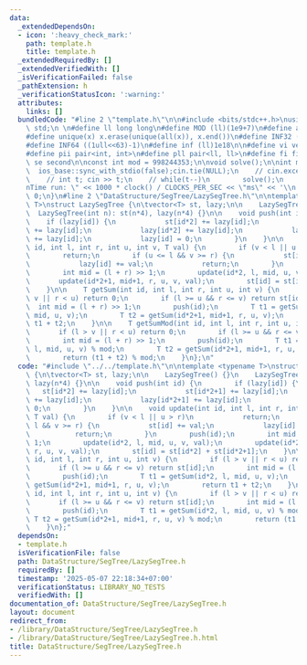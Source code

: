 ```yaml
---
data:
  _extendedDependsOn:
  - icon: ':heavy_check_mark:'
    path: template.h
    title: template.h
  _extendedRequiredBy: []
  _extendedVerifiedWith: []
  _isVerificationFailed: false
  _pathExtension: h
  _verificationStatusIcon: ':warning:'
  attributes:
    links: []
  bundledCode: "#line 2 \"template.h\"\n\n#include <bits/stdc++.h>\nusing namespace\
    \ std;\n \n#define ll long long\n#define MOD (ll)(1e9+7)\n#define all(x) (x).begin(),(x).end()\n\
    #define unique(x) x.erase(unique(all(x)), x.end())\n#define INF32 ((1ull<<31)-1)\n\
    #define INF64 ((1ull<<63)-1)\n#define inf (ll)1e18\n\n#define vi vector<int>\n\
    #define pii pair<int, int>\n#define pll pair<ll, ll>\n#define fi first\n#define\
    \ se second\n\nconst int mod = 998244353;\n\nvoid solve();\n\nint main(){\n  \
    \  ios_base::sync_with_stdio(false);cin.tie(NULL);\n    // cin.exceptions(cin.failbit);\n\
    \    // int t; cin >> t;\n    // while(t--)\n        solve();\n    cerr << \"\\\
    nTime run: \" << 1000 * clock() / CLOCKS_PER_SEC << \"ms\" << '\\n';\n    return\
    \ 0;\n}\n#line 2 \"DataStructure/SegTree/LazySegTree.h\"\n\ntemplate <typename\
    \ T>\nstruct LazySegTree {\n\tvector<T> st, lazy;\n\n    LazySegTree() {}\n  \
    \  LazySegTree(int n): st(n*4), lazy(n*4) {}\n\n    void push(int id) {\n    \
    \    if (lazy[id]) {\n            st[id*2] += lazy[id];\n            st[id*2+1]\
    \ += lazy[id];\n            lazy[id*2] += lazy[id];\n            lazy[id*2+1]\
    \ += lazy[id];\n            lazy[id] = 0;\n        }\n    }\n\n    void update(int\
    \ id, int l, int r, int u, int v, T val) {\n        if (v < l || u > r)\n    \
    \        return;\n        if (u <= l && v >= r) {\n            st[id] += val;\n\
    \            lazy[id] += val;\n            return;\n        }\n        push(id);\n\
    \        int mid = (l + r) >> 1;\n        update(id*2, l, mid, u, v, val);\n \
    \       update(id*2+1, mid+1, r, u, v, val);\n        st[id] = st[id*2] + st[id*2+1];\n\
    \    }\n\n    T getSum(int id, int l, int r, int u, int v) {\n        if (l >\
    \ v || r < u) return 0;\n        if (l >= u && r <= v) return st[id];\n      \
    \  int mid = (l + r) >> 1;\n        push(id);\n        T t1 = getSum(id*2, l,\
    \ mid, u, v);\n        T t2 = getSum(id*2+1, mid+1, r, u, v);\n        return\
    \ t1 + t2;\n    }\n\n    T getSumMod(int id, int l, int r, int u, int v) {\n \
    \       if (l > v || r < u) return 0;\n        if (l >= u && r <= v) return st[id];\n\
    \        int mid = (l + r) >> 1;\n        push(id);\n        T t1 = getSum(id*2,\
    \ l, mid, u, v) % mod;\n        T t2 = getSum(id*2+1, mid+1, r, u, v) % mod;\n\
    \        return (t1 + t2) % mod;\n    }\n};\n"
  code: "#include \"../../template.h\"\n\ntemplate <typename T>\nstruct LazySegTree\
    \ {\n\tvector<T> st, lazy;\n\n    LazySegTree() {}\n    LazySegTree(int n): st(n*4),\
    \ lazy(n*4) {}\n\n    void push(int id) {\n        if (lazy[id]) {\n         \
    \   st[id*2] += lazy[id];\n            st[id*2+1] += lazy[id];\n            lazy[id*2]\
    \ += lazy[id];\n            lazy[id*2+1] += lazy[id];\n            lazy[id] =\
    \ 0;\n        }\n    }\n\n    void update(int id, int l, int r, int u, int v,\
    \ T val) {\n        if (v < l || u > r)\n            return;\n        if (u <=\
    \ l && v >= r) {\n            st[id] += val;\n            lazy[id] += val;\n \
    \           return;\n        }\n        push(id);\n        int mid = (l + r) >>\
    \ 1;\n        update(id*2, l, mid, u, v, val);\n        update(id*2+1, mid+1,\
    \ r, u, v, val);\n        st[id] = st[id*2] + st[id*2+1];\n    }\n\n    T getSum(int\
    \ id, int l, int r, int u, int v) {\n        if (l > v || r < u) return 0;\n \
    \       if (l >= u && r <= v) return st[id];\n        int mid = (l + r) >> 1;\n\
    \        push(id);\n        T t1 = getSum(id*2, l, mid, u, v);\n        T t2 =\
    \ getSum(id*2+1, mid+1, r, u, v);\n        return t1 + t2;\n    }\n\n    T getSumMod(int\
    \ id, int l, int r, int u, int v) {\n        if (l > v || r < u) return 0;\n \
    \       if (l >= u && r <= v) return st[id];\n        int mid = (l + r) >> 1;\n\
    \        push(id);\n        T t1 = getSum(id*2, l, mid, u, v) % mod;\n       \
    \ T t2 = getSum(id*2+1, mid+1, r, u, v) % mod;\n        return (t1 + t2) % mod;\n\
    \    }\n};"
  dependsOn:
  - template.h
  isVerificationFile: false
  path: DataStructure/SegTree/LazySegTree.h
  requiredBy: []
  timestamp: '2025-05-07 22:18:34+07:00'
  verificationStatus: LIBRARY_NO_TESTS
  verifiedWith: []
documentation_of: DataStructure/SegTree/LazySegTree.h
layout: document
redirect_from:
- /library/DataStructure/SegTree/LazySegTree.h
- /library/DataStructure/SegTree/LazySegTree.h.html
title: DataStructure/SegTree/LazySegTree.h
---
```

